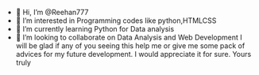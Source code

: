 - 👋 Hi, I’m @Reehan777
- 👀 I’m interested in Programming codes like python,HTMLCSS
- 🌱 I’m currently learning Python for Data analysis
- 💞️ I’m looking to collaborate on Data Analysis and Web Development
I will be glad if any of you seeing this help me or give me some pack of advices for my future development. I would appreciate it for sure.
Yours truly
